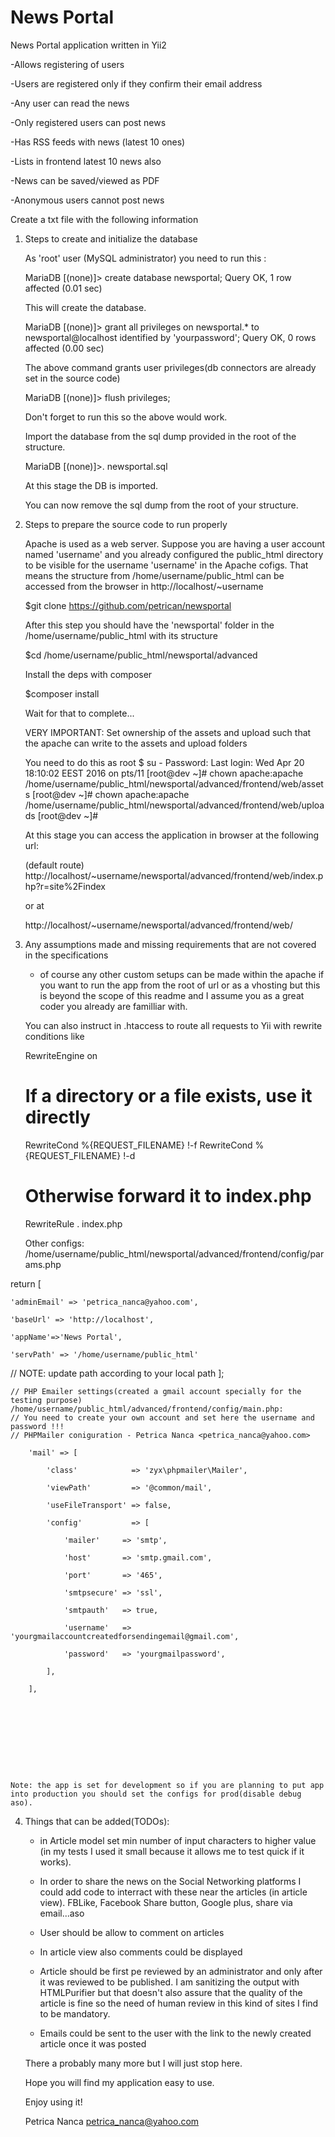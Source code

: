 # News Portal

News Portal application written in Yii2

-Allows registering of users

-Users are registered only if they confirm their email address

-Any user can read the news

-Only registered users can post news

-Has RSS feeds with news (latest 10 ones)

-Lists in frontend latest 10 news also

-News can be saved/viewed as PDF

-Anonymous users cannot post news






Create a txt file with the following information

1)  Steps to create and initialize the database
    
    As 'root' user (MySQL administrator) you need to run this :
    
    
    MariaDB [(none)]> create database newsportal;
    Query OK, 1 row affected (0.01 sec)


    This will create the database.

    MariaDB [(none)]> grant all privileges on newsportal.* to newsportal@localhost identified by 'yourpassword';
    Query OK, 0 rows affected (0.00 sec)
    
    The above command grants user privileges(db connectors are already set in the source code)

    MariaDB [(none)]> flush privileges;
    
    Don't forget to run this so the above would work.
    
    
    Import the database from the sql dump provided in the root of the structure. 
    
    MariaDB [(none)]>\. newsportal.sql
    
    
    
    At this stage the DB is imported.
    
    You can now remove the sql dump from the root of your structure.
    
    
    
2)  Steps to prepare the source code to run properly

    Apache is used as a web server. Suppose you are having a user account named 'username' and you already configured the public_html directory to be visible for the username
    'username' in the Apache cofigs. That means the structure from /home/username/public_html can be accessed from the browser in http://localhost/~username
    
    
    $git clone https://github.com/petrican/newsportal
    
    
    After this step you should have the 'newsportal' folder in the /home/username/public_html with its structure
    
    $cd /home/username/public_html/newsportal/advanced
    
    Install the deps with composer
    
    $composer install
    
    Wait for that to complete...
    
    
    VERY IMPORTANT: Set ownership of the assets and upload such that the apache can write to the assets and upload folders
    
    You need to do this as root
    $ su -
    Password: 
    Last login: Wed Apr 20 18:10:02 EEST 2016 on pts/11
    [root@dev ~]# chown apache:apache  /home/username/public_html/newsportal/advanced/frontend/web/assets
    [root@dev ~]# chown apache:apache  /home/username/public_html/newsportal/advanced/frontend/web/uploads
    [root@dev ~]# 

    
    
    At this stage you can access the application in browser at the following url:
    
    (default route)
    http://localhost/~username/newsportal/advanced/frontend/web/index.php?r=site%2Findex
    
    or at 
    
    http://localhost/~username/newsportal/advanced/frontend/web/
    

3)  Any assumptions made and missing requirements that are not covered in the specifications
    
    - of course any other custom setups can be made within the apache if you want to run the app from the root of url or as a vhosting but this is beyond the scope of this readme and I assume you as
    a great coder you already are familliar with.
    
    You can also instruct in .htaccess to route all requests to Yii with rewrite conditions like
    
    RewriteEngine on

    # If a directory or a file exists, use it directly
    RewriteCond %{REQUEST_FILENAME} !-f
    RewriteCond %{REQUEST_FILENAME} !-d
    # Otherwise forward it to index.php
    RewriteRule . index.php    
    

    Other configs: /home/username/public_html/newsportal/advanced/frontend/config/params.php
    <?php
return [

    'adminEmail' => 'petrica_nanca@yahoo.com',

    'baseUrl' => 'http://localhost',

    'appName'=>'News Portal',

    'servPath' => '/home/username/public_html'
   // NOTE: update path according to your local path
];


    // PHP Emailer settings(created a gmail account specially for the testing purpose) /home/username/public_html/advanced/frontend/config/main.php:
    // You need to create your own account and set here the username and password !!!
    // PHPMailer coniguration - Petrica Nanca <petrica_nanca@yahoo.com>

        'mail' => [

            'class'            => 'zyx\phpmailer\Mailer',

            'viewPath'         => '@common/mail',

            'useFileTransport' => false,

            'config'           => [

                'mailer'     => 'smtp',

                'host'       => 'smtp.gmail.com',

                'port'       => '465',

                'smtpsecure' => 'ssl',

                'smtpauth'   => true,

                'username'   => 'yourgmailaccountcreatedforsendingemail@gmail.com',

                'password'   => 'yourgmailpassword',

            ],

        ],
    
    








    Note: the app is set for development so if you are planning to put app into production you should set the configs for prod(disable debug aso).
    
4)  Things that can be added(TODOs):
    
    - in Article model set min number of input characters to higher value (in my tests I used it small because it allows me to test quick if it works).
    - In order to share the news on the Social Networking platforms I could add code to interract with these near the articles (in article view).
    FBLike, Facebook Share button, Google plus, share via email...aso
    
    - User should be allow to comment on articles
    
    - In article view also comments could be displayed
    
    - Article should be first pe reviewed by an administrator and only after it was reviewed to be published. I am sanitizing the output with HTMLPurifier but that doesn't also assure that 
    the quality of the article is fine so the need of human review in this kind of sites I find to be mandatory.
    
    - Emails could be sent to the user with the link to the newly created article once it was posted
    
    There a probably many more but I will just stop here.
    
    Hope you will find my application easy to use.
    
    
    
    Enjoy using it!
    
    Petrica Nanca <petrica_nanca@yahoo.com>    
    
    
    
    



